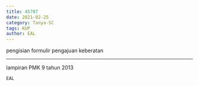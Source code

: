 ```yaml
---
title: 45707
date: 2021-02-25
category: Tanya-SC
tags: KUP
author: EAL
---
```


pengisian formulir pengajuan keberatan

---

lampiran PMK 9 tahun 2013

`EAL`
